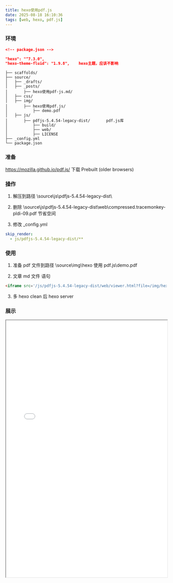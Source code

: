 ```yaml
---
title: hexo使用pdf.js
date: 2025-08-18 16:10:36
tags: [web, hexo, pdf.js]
---
```


### 环境

```json
<!-- package.json -->

"hexo": "^7.3.0",
"hexo-theme-fluid": "1.9.8",    hexo主题，应该不影响
```

```folder
├── scaffolds/
├── source/
│   ├── _drafts/
│   ├── _posts/
│       ├── hexo使用pdf-js.md/
│   ├── css/
│   ├── img/
│       ├── hexo使用pdf.js/
│           ├── demo.pdf
│   ├── js/
│       ├── pdfjs-5.4.54-legacy-dist/       pdf.js库
│           ├── build/
│           ├── web/
│           ├── LICENSE
├── _config.yml
└── package.json
```

### 准备

https://mozilla.github.io/pdf.js/
下载 Prebuilt (older browsers)

### 操作

1.  解压到路径 \source\js\pdfjs-5.4.54-legacy-dist\

2.  删除 \source\js\pdfjs-5.4.54-legacy-dist\web\compressed.tracemonkey-pldi-09.pdf 节省空间

3.  修改 \_config.yml

```yml
skip_render:
  - js/pdfjs-5.4.54-legacy-dist/**
```

### 使用

1. 准备 pdf 文件到路径 \source\img\hexo 使用 pdf.js\demo.pdf

2. 文章 md 文件 语句

```md
<iframe src='/js/pdfjs-5.4.54-legacy-dist/web/viewer.html?file=/img/hexo使用pdf.js/demo.pdf' style='width:100%;height:800px'></iframe>
```

3. 多 hexo clean 后 hexo server

### 展示

<iframe src='/js/pdfjs-5.4.54-legacy-dist/web/viewer.html?file=/img/hexo使用pdf.js/demo.pdf' style='width:100%;height:800px'></iframe>

<!-- <iframe src='/js/pdfjs-5.4.54-legacy-dist/web/viewer.html?file=/img/hexo使用pdf.js/demo2.pdf' style='width:100%;height:800px; margin-top: 100px'></iframe> -->
